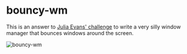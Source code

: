 # bouncy-wm

This is an answer to [Julia Evans'
challenge](https://jvns.ca/blog/2019/11/25/challenge--make-a-bouncy-window-manager/)
to write a very silly window manager that bounces windows around the screen.

![bouncy-wm](https://user-images.githubusercontent.com/2390950/80130997-278a8c00-855f-11ea-9748-b8454ea4056b.gif)
